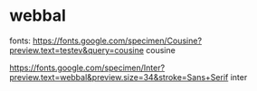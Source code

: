 # webbal

fonts:
https://fonts.google.com/specimen/Cousine?preview.text=testev&query=cousine
cousine

https://fonts.google.com/specimen/Inter?preview.text=webbal&preview.size=34&stroke=Sans+Serif
inter
